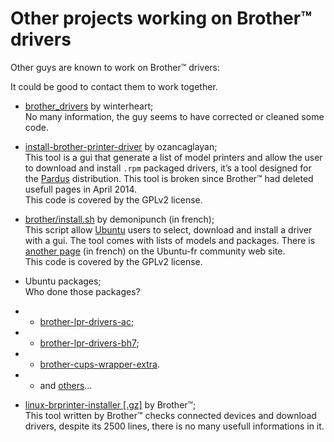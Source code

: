 Other projects working on Brother™ drivers
==========================================

Other guys are known to work on Brother™ drivers:

It could be good to contact them to work together.

* [brother_drivers](https://github.com/winterheart/brother-drivers) by winterheart;  
No many information, the guy seems to have corrected or cleaned some code.

* [install-brother-printer-driver](https://github.com/ozancaglayan/install-brother-printer-driver) by ozancaglayan;  
This tool is a gui that generate a list of model printers and allow the user to download and install ``.rpm`` packaged drivers, it’s a tool designed for the [Pardus](http://www.pardus.org.tr/eng) distribution. This tool is broken since Brother™ had deleted usefull pages in April 2014.  
This code is covered by the GPLv2 license.

* [brother/install.sh](http://demonipuch.free.fr/) by demonipunch (in french);  
This script allow [Ubuntu](http://www.ubuntu.com) users to select, download and install a driver with a gui. The tool comes with lists of models and packages. There is [another page](http://doc.ubuntu-fr.org/utilisateurs/demonipuch/script_brother) (in french) on the Ubuntu-fr community web site.  
This code is covered by the GPLv2 license.

* Ubuntu packages;  
Who done those packages?

* * [brother-lpr-drivers-ac](http://packages.ubuntu.com/lucid/brother-lpr-drivers-ac);

* * [brother-lpr-drivers-bh7](http://packages.ubuntu.com/lucid/brother-lpr-drivers-bh7);

* * [brother-cups-wrapper-extra](http://packages.ubuntu.com/lucid/brother-cups-wrapper-extra).

* * and [others](http://packages.ubuntu.com/search?keywords=brother-&searchon=names&suite=lucid&section=all)…

* [linux-brprinter-installer [.gz]](http://download.brother.com/welcome/dlf006893/linux-brprinter-installer-2.0.0-1.gz) by Brother™;  
This tool written by Brother™ checks connected devices and download drivers, despite its 2500 lines, there is no many usefull informations in it.

